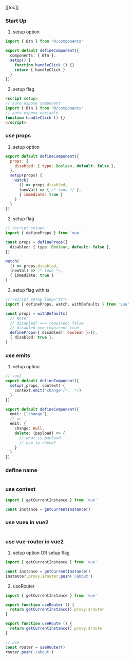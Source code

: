 [[toc]]

### Start Up

1. setup option

```ts
import { Btn } from '@/components'

export default defineComponent({
  components: { Btn },
  setup() {
    function handleClick () {}
    return { handleClick }
  }
})
```

2. setup flag

``` html
<script setup>
// auto expose component
import { Btn } from '@/components'
// auto expose variable
function handleClick () {}
</script>
```

### use props

1. setup option

```js
export default defineComponent({
  props: {
    disabled: { type: Boolean, default: false },
  },
  setup(props) {
    watch(
      () => props.disabled, 
      (newVal) => { /* todo */ }, 
      { immediate: true }
    )
  }
})
```

2. setup flag  

``` ts
// <script setup>
import { defineProps } from 'vue'

const props = defineProps({
  disabled: { type: Boolean, default: false },
})

watch(
  () => props.disabled, 
  (newVal) => /* todo */, 
  { immediate: true }
)
```

3. setup flag with ts

``` ts
// <script setup lang="ts">
import { defineProps, watch, withDefaults } from 'vue'

const props = withDefaults(
  // Note: 
  // disabled? === required: false
  // disabled === required: true
  defineProps<{ disabled?: boolean }>(),
  { disabled: true },
)
```

### use emits


1. setup option

``` ts
// vue2
export default defineComponent({
  setup(_props, context) {
    context.emit('change'/*,  */)
  }
})

export default defineComponent({
  emit: ['change'],
  // or
  emit: {
    change: null,
    delete: (payload) => {
      // what is payload
      // how to check?
    }
  }
})
```


### define name

```
```

### use context

``` ts
import { getCurrentInstance } from 'vue'

const instance = getCurrentInstance()
```

### use vuex in vue2

```
```

### use vue-router in vue2

1. setup option OR setup flag

``` ts
import { getCurrentInstance } from 'vue'

const instance = getCurrentInstance()
instance?.proxy.$router.push('/about')
```

2. useRouter

``` ts
import { getCurrentInstance } from 'vue'

export function useRouter () {
  return getCurrentInstance().proxy.$router
}

export function useRoute () {
  return getCurrentInstance().proxy.$route
}

// use
const router = useRouter()
router.push('/about')
```
